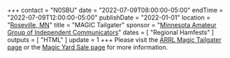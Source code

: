 +++
contact = "N0SBU"
date = "2022-07-09T08:00:00-05:00"
endTime =  "2022-07-09T12:00:00-05:00"
publishDate = "2022-01-01"
location = "[Roseville, MN](https://www.google.com/maps/place/Galilee+Lutheran+Church/@45.0009578,-93.1088589,17z/)"
title = "MAGIC Tailgater"
sponsor = "[Minnesota Amateur Group of Independent Communicators](http://www.magicrepeater.net/)"
dates = [ "Regional Hamfests" ]
outputs = [ "HTML" ]
update = 1
+++
Please visit the [ARRL Magic Tailgater page](http://www.arrl.org/hamfests/magic-tailgater-5)
or the
[Magic Yard Sale page](http://www.magicrepeater.net/fest.htm) 
for more information.

